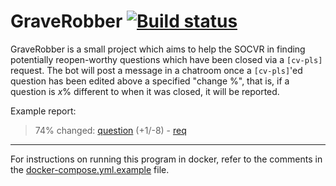 # GraveRobber [![Build status](https://ci.appveyor.com/api/projects/status/mvxu2d9jk42ypvlk/branch/master?svg=true)](https://ci.appveyor.com/project/ArcticEcho/graverobber/branch/master)

GraveRobber is a small project which aims to help the SOCVR in finding potentially reopen-worthy questions which have been closed via a `[cv-pls]` request. The bot will post a message in a chatroom once a `[cv-pls]`'ed question has been edited above a specified "change %", that is, if a question is *x*% different to when it was closed, it will be reported.

Example report: 

> 74% changed: [question](http://stackoverflow.com/q/35267717) (+1/-8) - [req](http://chat.stackoverflow.com/transcript/message/28628733)

-----

For instructions on running this program in docker, refer to the comments in the [docker-compose.yml.example](/docker-compose.yml.example) file.
